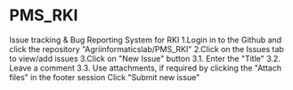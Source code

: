 # PMS_RKI
Issue tracking &amp; Bug Reporting System for RKI
1.Login in to the Github and click the repository "Agriinformaticslab/PMS_RKI"
2.Click on the Issues tab to view/add issues
3.Click on "New Issue" button
  3.1. Enter the "Title"
  3.2. Leave a comment
  3.3. Use attachments, if required by clicking the "Attach files" in the footer session
Click "Submit new issue"
